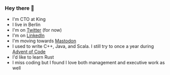 ### Hey there 👋

- I'm CTO at King
- I live in Berlin
- I'm on [Twitter](https://twitter.com/ebowman) (for now)
- I'm on [LinkedIn](https://www.linkedin.com/in/boboco/)
- I'm moving towards <a rel="me" href="https://toot.community/@ebowman">Mastodon</a>
- I used to write C++, Java, and Scala. I still try to once a year during [Advent of Code](https://adventofcode.com)
- I'd like to learn Rust
- I miss coding but I found I love both management and executive work as well

<!--
**ebowman/ebowman** is a ✨ _special_ ✨ repository because its `README.md` (this file) appears on your GitHub profile.

Here are some ideas to get you started:

- 🔭 I’m currently working on ...
- 🌱 I’m currently learning ...
- 👯 I’m looking to collaborate on ...
- 🤔 I’m looking for help with ...
- 💬 Ask me about ...
- 📫 How to reach me: ...
- 😄 Pronouns: ...
- ⚡ Fun fact: ...
-->
